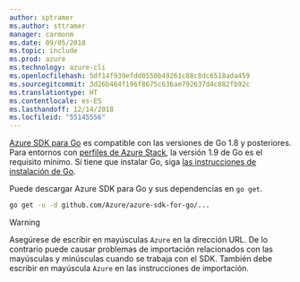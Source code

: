 ```yaml
---
author: sptramer
ms.author: sttramer
manager: carmonm
ms.date: 09/05/2018
ms.topic: include
ms.prod: azure
ms.technology: azure-cli
ms.openlocfilehash: 5df14f939efdd0550b49261c88c8dc6518ada459
ms.sourcegitcommit: 3d26b464f196f8675c636ae792637d4c882fb92c
ms.translationtype: HT
ms.contentlocale: es-ES
ms.lasthandoff: 12/14/2018
ms.locfileid: "55145556"
---
```

[Azure SDK para Go](https://github.com/Azure/azure-sdk-for-go) es compatible con las versiones de Go 1.8 y posteriores. Para entornos con [perfiles de Azure Stack](/azure/azure-stack/user/azure-stack-version-profiles-go), la versión 1.9 de Go es el requisito mínimo.
Si tiene que instalar Go, siga [las instrucciones de instalación de Go](https://golang.org/doc/install).

Puede descargar Azure SDK para Go y sus dependencias en `go get`.

```bash
go get -u -d github.com/Azure/azure-sdk-for-go/...
```

> [!WARNING]
> Asegúrese de escribir en mayúsculas `Azure` en la dirección URL. De lo contrario puede causar problemas de importación relacionados con las mayúsculas y minúsculas cuando se trabaja con el SDK. También debe escribir en mayúscula `Azure` en las instrucciones de importación.
